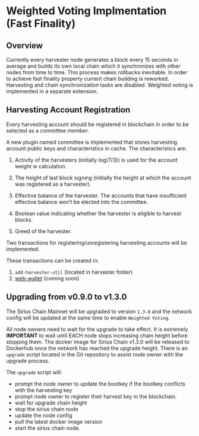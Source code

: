 # Weighted Voting Implmentation (Fast Finality)

## Overview

Currently every harvester node generates a block every 15 seconds in average and builds its own local chain which it synchronizes with other nodes from time to time. This process makes rollbacks inevitable. In order to achieve fast finality property current chain building is reworked. Harvesting and chain synchronization tasks are disabled. Weighted voting is implemented in a separate extension.

## Harvesting Account Registration
Every harvesting account should be registered in blockchain in order to be selected as a committee member.

A new plugin named committee is implemented that stores harvesting account public keys and characteristics in cache. The characteristics are:

1. Activity of the harvesters (initially log(7/3)) is used for the account weight w calculation.

2. The height of last block signing (initially the height at which the account was registered as a harvester).

3. Effective balance of the harvester. The accounts that have insufficient effective balance won’t be elected into the committee.

4. Boolean value indicating whether the harvester is eligible to harvest blocks.

5. Greed of the harvester.

Two transactions for registering/unregistering harvesting accounts will be implemented.

These transactions can be created in:
1. `add-harvester-util` (located in harvester folder)
2. [web-wallet](https://web-wallet.xpxsirius.io) (coming soon)


## Upgrading from v0.9.0 to v1.3.0

The Sirius Chain Mainnet will be upgraded to version `1.3.0` and the network config will be updated at the same time to enable `Weighted Voting`.

All node owners need to wait for the upgrade to take effect. It is extremely **IMPORTANT** to wait until EACH node stops increasing chain height before stopping them. The docker image for Sirius Chain v1.3.0 will be released to Dockerhub once the network has reached the upgrade height. There is an `upgrade` script located in the Git repository to assist node owner with the upgrade process.

The `upgrade` script will:
- prompt the node owner to update the bootkey if the bootkey conflicts with the harvesting key
- prompt node owner to register their harvest key in the blockchain.
- wait for upgrade chain height
- stop the sirius chain node
- update the node config
- pull the latest docker image version
- start the sirius chain node.

